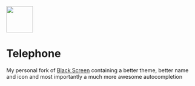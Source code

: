  
<img src="https://cloud.githubusercontent.com/assets/2157285/21578781/27778a7c-cfa2-11e6-8e10-28eafae155d8.png" width="70">

# Telephone
My personal fork of [Black Screen](https://github.com/vshatskyi/black-screen) containing a better theme, better name and icon and most importantly a much more awesome autocompletion
